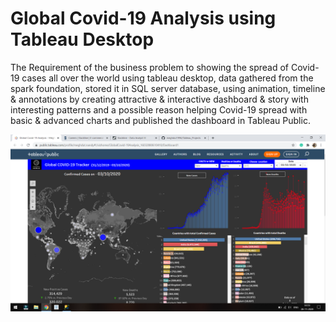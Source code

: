 # Global Covid-19 Analysis using Tableau Desktop

The Requirement of the business problem to showing the spread of Covid-19 cases all over the world using tableau desktop, data gathered from the spark foundation, stored it in SQL server database, using animation, timeline & annotations by creating attractive & interactive dashboard & story with interesting patterns and a possible reason helping Covid-19 spread with basic & advanced charts and published the dashboard in Tableau Public.

<img src="Covid-19_Analysis.png" width="900" heigth="500">

